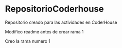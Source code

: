 # RepositorioCoderhouse
Repositorio creado para las actividades en CoderHouse

Modifico readme antes de crear rama 1

Creo la rama numero 1 